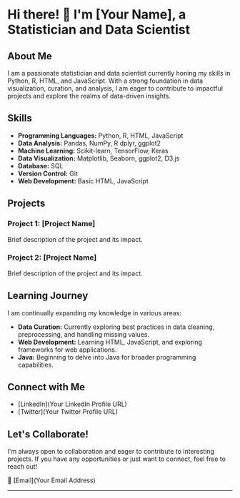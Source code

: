 # Hi there! 👋 I'm [Your Name], a Statistician and Data Scientist

## About Me

I am a passionate statistician and data scientist currently honing my skills in Python, R, HTML, and JavaScript. With a strong foundation in data visualization, curation, and analysis, I am eager to contribute to impactful projects and explore the realms of data-driven insights.

## Skills

- **Programming Languages:** Python, R, HTML, JavaScript
- **Data Analysis:** Pandas, NumPy, R dplyr, ggplot2
- **Machine Learning:** Scikit-learn, TensorFlow, Keras
- **Data Visualization:** Matplotlib, Seaborn, ggplot2, D3.js
- **Database:** SQL
- **Version Control:** Git
- **Web Development:** Basic HTML, JavaScript

## Projects

### Project 1: [Project Name]

Brief description of the project and its impact.

### Project 2: [Project Name]

Brief description of the project and its impact.

## Learning Journey

I am continually expanding my knowledge in various areas:

- **Data Curation:** Currently exploring best practices in data cleaning, preprocessing, and handling missing values.
- **Web Development:** Learning HTML, JavaScript, and exploring frameworks for web applications.
- **Java:** Beginning to delve into Java for broader programming capabilities.

## Connect with Me

- [LinkedIn](Your LinkedIn Profile URL)
- [Twitter](Your Twitter Profile URL)

## Let's Collaborate!

I'm always open to collaboration and eager to contribute to interesting projects. If you have any opportunities or just want to connect, feel free to reach out!

📧 [Email](Your Email Address)

---

